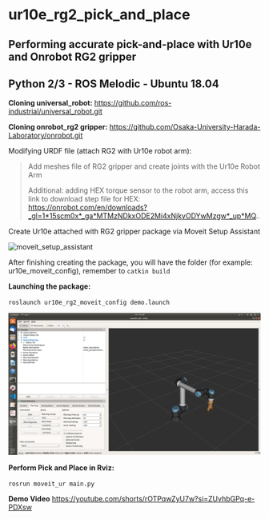 # ur10e_rg2_pick_and_place
## Performing accurate pick-and-place with Ur10e and Onrobot RG2 gripper
## Python 2/3 - ROS Melodic - Ubuntu 18.04

**Cloning universal_robot:**
https://github.com/ros-industrial/universal_robot.git

**Cloning onrobot_rg2 gripper:**
https://github.com/Osaka-University-Harada-Laboratory/onrobot.git

Modifying URDF file (attach RG2 with Ur10e robot arm):
> Add meshes file of RG2 gripper and create joints with the Ur10e Robot Arm
>
> Additional: adding HEX torque sensor to the robot arm, access this link to download step file for HEX: https://onrobot.com/en/downloads?_gl=1*15scm0x*_ga*MTMzNDkxODE2Mi4xNjkyODYwMzgw*_up*MQ..
>
Create Ur10e attached with RG2 gripper package via Moveit Setup Assistant
>
![moveit_setup_assistant](http://docs.ros.org/en/melodic/api/moveit_tutorials/html/_images/setup_assistant_start.png)
>
After finishing creating the package, you will have the folder (for example: ur10e_moveit_config), remember to `catkin build`
>
**Launching the package:**
>
`roslaunch ur10e_rg2_moveit_config demo.launch`
>
![ur10e_rg2](https://github.com/trungtran22/ur10e_rg2_pick_and_place/blob/253399e7db206ef86994cccb9b2b6cb1e1eeb6b1/image/ur10e_rg2.png)
>
**Perform Pick and Place in Rviz:**
>
`rosrun moveit_ur main.py`
>
>
**Demo Video**
https://youtube.com/shorts/rOTPqwZyU7w?si=ZUvhbGPq-e-PDXsw

